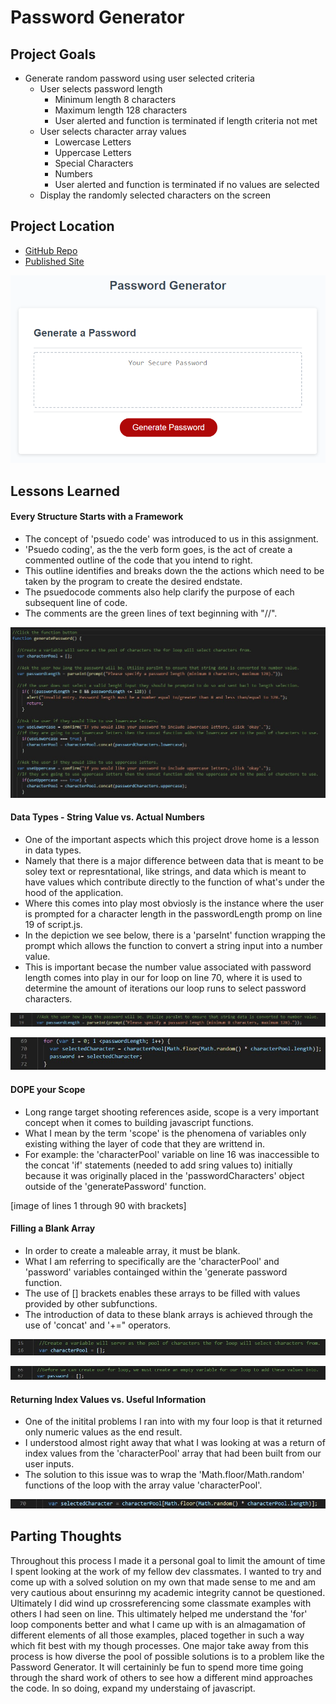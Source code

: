 # Password Generator

## Project Goals

* Generate random password using user selected criteria
    * User selects password length
        * Minimum length 8 characters
        * Maximum length 128 characters
        * User alerted and function is terminated if length criteria not met
    * User selects character array values
        * Lowercase Letters
        * Uppercase Letters
        * Special Characters
        * Numbers
        * User alerted and function is terminated if no values are selected
    * Display the randomly selected characters on the screen
    
## Project Location

* [GitHub Repo](https://github.com/Gavin867/03-password-generator)
* [Published Site](https://gavin867.github.io/03-password-generator/)

![Page example](https://github.com/Gavin867/03-password-generator/blob/main/Assets/Images/03-javascript-homework-demo.png)


## Lessons Learned

#### Every Structure Starts with a Framework

* The concept of 'psuedo code' was introduced to us in this assignment.
* 'Psuedo coding', as the the verb form goes, is the act of create a commented outline of the code that you intend to right.
* This outline identifies and breaks down the the actions which need to be taken by the program to create the desired endstate.
* The psuedocode comments also help clarify the purpose of each subsequent line of code.
* The comments are the green lines of text beginning with "//".

![Psuedo Code Examples](https://github.com/Gavin867/03-password-generator/blob/main/Assets/Images/psuedo-code.jpg)

#### Data Types - String Value vs. Actual Numbers

* One of the important aspects which this project drove home is a lesson in data types. 
* Namely that there is a major difference between data that is meant to be soley text or represntational, like strings, and data which is meant to have values which contribute directly to the function of what's under the hood of the application. 
* Where this comes into play most obviosly is the instance where the user is prompted for a character length in the passwordLength promp on line 19 of script.js.  
* In the depiction we see below, there is a 'parseInt' function wrapping the prompt which allows the function to convert a string input into a number value.
* This is important becase the number value associated with password length comes into play in our for loop on line 70, where it is used to determine the amount of iterations our loop runs to select password characters.

![parseInt](https://github.com/Gavin867/03-password-generator/blob/main/Assets/Images/line19-parseInt.jpg)

![for loop](https://github.com/Gavin867/03-password-generator/blob/main/Assets/Images/line70-forloop.jpg)

#### DOPE your Scope 

* Long range target shooting references aside, scope is a very important concept when it comes to building javascript functions.
* What I mean by the term 'scope' is the phenomena of variables only existing withing the layer of code that they are writtend in.
* For example: the 'characterPool' variable on line 16 was inaccessible to the concat 'if' statements (needed to add sring values to) initially because it was originally placed in the 'passwordCharacters' object outside of the  'generatePassword' function.

[image of lines 1 through 90 with brackets]

#### Filling a Blank Array

* In order to create a maleable array, it must be blank. 
* What I am referring to specifically are the 'characterPool' and 'password' variables containged within the 'generate password function.
* The use of [] brackets enables these arrays to be filled with values provided by other subfunctions.
* The introduction of data to these blank arrays is achieved through the use of 'concat' and '+=" operators.

![characterPool](https://github.com/Gavin867/03-password-generator/blob/main/Assets/Images/line16-characterPool.jpg)

![password](https://github.com/Gavin867/03-password-generator/blob/main/Assets/Images/line67-password.jpg)

#### Returning Index Values vs. Useful Information

* One of the initital problems I ran into with my four loop is that it returned only numeric values as the end result.
* I understood almost right away that what I was looking at was a return of index values from the 'characterPool' array that had been built from our user inputs.
* The solution to this issue was to wrap the 'Math.floor/Math.random' functions of the loop with the array value 'characterPool'. 

![characterPool wrap](https://github.com/Gavin867/03-password-generator/blob/main/Assets/Images/line70-characterPool-wrap.jpg)

## Parting Thoughts

Throughout this process I made it a personal goal to limit the amount of time I spent looking at the work of my fellow dev classmates. I wanted to try and come up with a solved solution on my own that made sense to me and am very cautious about ensurinng my academic integrity cannot be questioned. Ultimately I did wind up crossreferencing some classmate examples with others I had seen on line. This ultimately helped me understand the 'for' loop components better and what I came up with is an almagamation of different elements of all those examples, placed together in such a way which fit best with my though processes. One major take away from this process is how diverse the pool of possible solutions is to a problem like the Password Generator. It will certaininly be fun to spend more time going through the shard work of others to see how a different mind approaches the code. In so doing, expand my understaing of javascript.